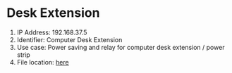 # Desk Extension

1. IP Address: 192.168.37.5
2. Identifier: Computer Desk Extension
3. Use case: Power saving and relay for computer desk extension / power strip
4. File location: [here](/tasmota/deskExtension/Config_tasmota_A28E3D_3645_10.1.0.dmp)
